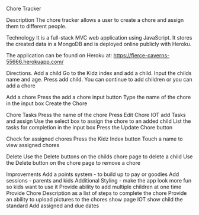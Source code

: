 Chore Tracker

Description
The chore tracker allows a user to create a chore and assign them to different people.  

Technology
It is a full-stack MVC web application using JavaScript.
It stores the created data in a MongoDB and is deployed online publicly with Heroku.

The application can be found on Heroku at:
https://fierce-caverns-55666.herokuapp.com/

Directions.
Add a child
Go to the Kidz index and add a child.
Input the childs name and age.
Press add child.
You can continue to add children or you can add a chore

Add a chore
Press the add a chore input button
Type the name of the chore in the input box
Create the Chore

Chore Tasks
Press the name of the chore
Press Edit Chore IOT add Tasks and assign
Use the select box to assign the chore to an added child
List the tasks for completion in the input box
Press the Update Chore button

Check for assigned chores
Press the Kidz Index button
Touch a name to view assigned chores

Delete
Use the Delete buttons on the childs chore page to delete a child
Use the Delete button on the chore page to remove a chore


Improvements
Add a points system - to build up to pay or goodies
Add sessions - parents and kids
Additional Styling - make the app look more fun so kids want to use it
Provide ability to add multiple children at one time
Provide Chore Description as a list of steps to complete the chore
Provide an ability to upload pictures to the chores show page IOT show child the standard
Add assigned and due dates
